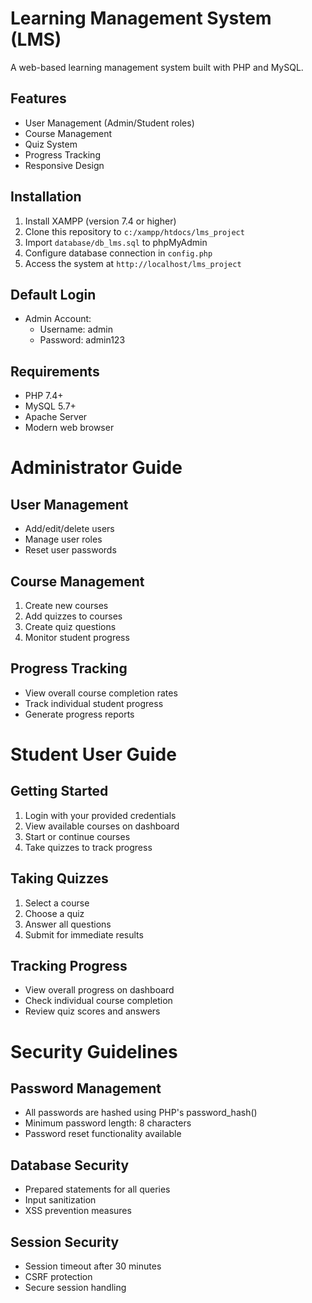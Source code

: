 # Learning Management System (LMS)

A web-based learning management system built with PHP and MySQL.

## Features
- User Management (Admin/Student roles)
- Course Management
- Quiz System
- Progress Tracking
- Responsive Design

## Installation
1. Install XAMPP (version 7.4 or higher)
2. Clone this repository to `c:/xampp/htdocs/lms_project`
3. Import `database/db_lms.sql` to phpMyAdmin
4. Configure database connection in `config.php`
5. Access the system at `http://localhost/lms_project`

## Default Login
- Admin Account:
  - Username: admin
  - Password: admin123

## Requirements
- PHP 7.4+
- MySQL 5.7+
- Apache Server
- Modern web browser

# Administrator Guide

## User Management
- Add/edit/delete users
- Manage user roles
- Reset user passwords

## Course Management
1. Create new courses
2. Add quizzes to courses
3. Create quiz questions
4. Monitor student progress

## Progress Tracking
- View overall course completion rates
- Track individual student progress
- Generate progress reports

# Student User Guide

## Getting Started
1. Login with your provided credentials
2. View available courses on dashboard
3. Start or continue courses
4. Take quizzes to track progress

## Taking Quizzes
1. Select a course
2. Choose a quiz
3. Answer all questions
4. Submit for immediate results

## Tracking Progress
- View overall progress on dashboard
- Check individual course completion
- Review quiz scores and answers

# Security Guidelines

## Password Management
- All passwords are hashed using PHP's password_hash()
- Minimum password length: 8 characters
- Password reset functionality available

## Database Security
- Prepared statements for all queries
- Input sanitization
- XSS prevention measures

## Session Security
- Session timeout after 30 minutes
- CSRF protection
- Secure session handling